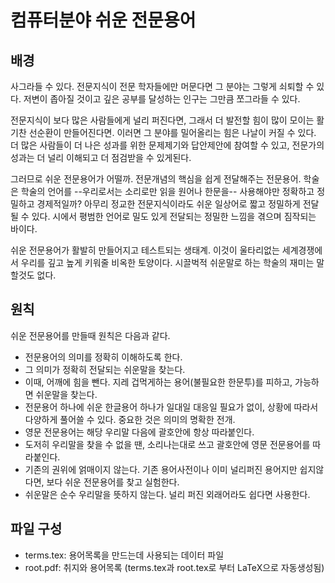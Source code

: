 # 컴퓨터분야 쉬운 전문용어

## 배경

사그라들 수 있다. 전문지식이 전문 학자들에만 머문다면 그 분야는
그렇게 쇠퇴할 수 있다. 저변이 좁아질 것이고 깊은 공부를 달성하는 인구는
그만큼 쪼그라들 수 있다. 

전문지식이 보다 많은 사람들에게 널리 퍼진다면, 그래서 더 발전할
힘이 많이 모이는 활기찬 선순환이 만들어진다면. 이러면 그 분야를
밀어올리는 힘은 나날이 커질 수 있다. 더 많은 사람들이 더 나은 성과를 위한
문제제기와 답안제안에 참여할 수 있고, 전문가의 성과는 더 널리 이해되고
더 점검받을 수 있게된다.

그러므로 쉬운 전문용어가 어떨까. 전문개념의 핵심을 쉽게 전달해주는
전문용어. 학술은 학술의 언어를 --우리로서는 소리로만 읽을 원어나
한문을-- 사용해야만 정확하고 정밀하고 경제적일까? 아무리 정교한
전문지식이라도 쉬운 일상어로 짧고 정밀하게 전달될 수 있다. 시에서
평범한 언어로 밀도 있게 전달되는 정밀한 느낌을 겪으며 짐작되는 바이다.

쉬운 전문용어가 활발히 만들어지고 테스트되는 생태계.
이것이 울타리없는 세계경쟁에서 우리를 깊고 높게 키워줄 비옥한
토양이다. 시끌벅적 쉬운말로 하는 학술의 재미는 말할것도 없다.

## 원칙

쉬운 전문용어를 만들때 원칙은 다음과 같다.

- 전문용어의 의미를 정확히 이해하도록 한다.
- 그 의미가 정확히 전달되는 쉬운말을 찾는다.
- 이때, 어깨에 힘을 뺀다. 지레 겁먹게하는 용어(불필요한 한문투)를
  피하고, 가능하면 쉬운말을 찾는다.
- 전문용어 하나에 쉬운 한글용어 하나가 일대일 대응일 필요가 없이,
  상황에 따라서 다양하게 풀어쓸 수 있다. 중요한 것은 의미의 명확한
  전개.
- 영문 전문용어는 해당 우리말 다음에 괄호안에 항상 따라붙인다.
- 도저히 우리말을 찾을 수 없을 땐, 소리나는대로 쓰고 괄호안에 영문
  전문용어를 따라붙인다.
- 기존의 권위에 얽매이지 않는다. 기존 용어사전이나 이미 널리퍼진
  용어지만 쉽지않다면, 보다 쉬운 전문용어를 찾고 실험한다.
- 쉬운말은 순수 우리말을 뜻하지 않는다. 널리 퍼진 외래어라도
  쉽다면 사용한다.

## 파일 구성
- terms.tex: 용어목록을 만드는데 사용되는 데이터 파일
- root.pdf: 취지와 용어목록 (terms.tex과 root.tex로 부터 LaTeX으로 자동생성됨)
